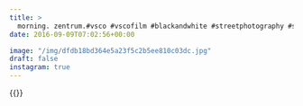 ```yaml
---
title: >
  morning. zentrum.#vsco #vscofilm #blackandwhite #streetphotography #symmetry #london
date: 2016-09-09T07:02:56+00:00

image: "/img/dfdb18bd364e5a23f5c2b5ee810c03dc.jpg"
draft: false
instagram: true
---
```


{{<photo src="/img/dfdb18bd364e5a23f5c2b5ee810c03dc.jpg">}}
